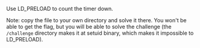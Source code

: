 Use LD_PRELOAD to count the timer down. 

Note: copy the file to your own directory and solve it there. You won't be able to get the flag, but you will be able to solve the challenge (the `/challenge` directory makes it at setuid binary, which makes it impossible to LD_PRELOAD). 